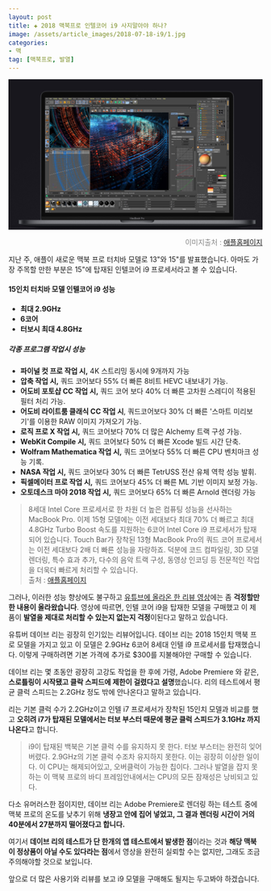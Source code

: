 ```yaml
---  
layout: post  
title: ✚ 2018 맥북프로 인텔코어 i9 사지말아야 하나?
image: /assets/article_images/2018-07-18-i9/1.jpg
categories:
- 맥
tag: [맥북프로, 발열]
---  
```

<div class="markdown-image">
<img src="/assets/article_images/2018-07-18-i9/1.jpg" alt="" align="middle"/><p style="text-align:right;  color:#878787"> 이미지출처 : <a href="https://www.apple.com/kr/macbook-pro/"> 애플홈페이지 </a></p> </div>
<p class="drop-korean">
지난 주, 애플이 새로운 맥북 프로 터치바 모델로 13"와 15"를 발표했습니다.  아마도 가장 주목할 만한 부분은 15"에 탑재된 인텔코어 i9 프로세서라고 볼 수 있습니다.
</p>

#### 15인치 터치바 모델 인텔코어 i9 성능
- **최대 2.9GHz** 
- **6코어**
- **터보시 최대 4.8GHz**

##### 각종 프로그램 작업시 성능
- **파이널 컷 프로 작업 시,** 4K 스트리밍 동시에 9개까지 가능
- **압축 작업 시,** 쿼드 코어보다 55% 더 빠른 8비트 HEVC 내보내기 가능.
- **어도비 포토샵 CC 작업 시,** 쿼드 코어 보다 40% 더 빠른 고차원 스레디이 적용된 필터 처리 가능.
- **어도비 라이트룸 클래식 CC 작업 시**, 쿼드코어보다 30% 더 빠른 '스마트 미리보기'를 이용한 RAW 이미지 가져오기 가능.
- **로직 프로 X 작업 시,** 쿼드 코어보다 70% 더 많은 Alchemy 트랙 구성 가능.
- **WebKit Compile 시,** 쿼드 코어보다 50% 더 빠른 Xcode 빌드 시간 단축.
- **Wolfram Mathematica 작업 시,** 쿼드 코어보다 55% 더 빠른 CPU 벤치마크 성능 기록.
- **NASA 작업 시,** 쿼드 코어보다 30% 더 빠른 TetrUSS 전산 유체 역학 성능 발휘.
- **픽셀메이터 프로 작업 시,** 쿼드 코어보다 45% 더 빠른 ML 기반 이미지 보정 가능.
- **오토데스크 마야 2018 작업 시,** 쿼드 코어보다 65% 더 빠른 Arnold 렌더링 가능


> 8세대 Intel Core 프로세서로 한 차원 더 높은 컴퓨팅 성능을 선사하는 MacBook Pro. 이제 15형 모델에는 이전 세대보다 최대 70% 더 빠르고 최대 4.8GHz Turbo Boost 속도를 지원하는 6코어 Intel Core i9 프로세서가 탑재되어 있습니다. Touch Bar가 장착된 13형 MacBook Pro의 쿼드 코어 프로세서는 이전 세대보다 2배 더 빠른 성능을 자랑하죠. 덕분에 코드 컴파일링, 3D 모델 렌더링, 특수 효과 추가, 다수의 음악 트랙 구성, 동영상 인코딩 등 전문적인 작업을 더욱더 빠르게 처리할 수 있습니다.<br>
> 출처 : [애플홈페이지](https://www.apple.com/kr/macbook-pro/)

그러나, 이러한 성능 향상에도 불구하고 [유튜브에 올라온 한 리뷰 영상](https://www.youtube.com/channel/UCVYamHliCI9rw1tHR1xbkfw)에는 좀 **걱정할만한 내용이 올라왔습니다**. 영상에 따르면, 인텔 코어 i9을 탑재한 모델을 구매했고 이 제품이 **발열을 제대로 처리할 수 있는지 없는지 걱정**이된다고 말하고 있습니다. 

유튜버 데이브 리는 굉장히 인기있는 리뷰어입니다. 데이브 리는 2018 15인치 맥북 프로 모델을 가지고 있고 이 모델은 2.9GHz 6코어 8세대 인텔 i9 프로세서를 탑재했습니다. 이렇게 구매하려면 기본 가격에 추가로 $300를 지불해야만 구매할 수 있습니다.

데이브 리는 몇 초동안 광장히 고강도 작업을 한 후에 가령, Adobe Premiere 와 같은, **스로틀링이 시작됐고 클락 스피드에 제한이 걸렸다고 설명**했습니다. 리의 테스트에서 평균 클럭 스피드는 2.2GHz 정도 밖에 안나온다고 말하고 있습니다.

리는 기본 클럭 수가 2.2GHz이고 인텔 i7 프로세서가 장착된 15인치 모델과 비교를 했고 **오히려 i7가 탑재된 모델에서는 터보 부스터 때문에 평균 클럭 스피드가 3.1GHz 까지 나온다**고 합니다.

> i9이 탑재된 백북은 기본 클럭 수를 유지하지 못 한다. 터보 부스터는 완전히 잊어버렸다. 2.9GHz의 기본 클럭 수조차 유지하지 못한다. 이는 굉장히 이상한 일이다. 이 CPU는 해제되어있고, 오버클럭이 가능한 칩이다. 그러나 발열을 잡지 못하는 이 맥북 프로의 바디 프레임안내에서는 CPU의 모든 잠재성은 낭비되고 있다. 

다소 유머러스한 점이지만, 데이브 리는 Adobe Premiere로 렌더링 하는 테스트 중에 맥북 프로의 온도를 낮추기 위해 **냉장고 안에 집어 넣었고, 그 결과 렌더링 시간이 거의 40분에서 27분까지 떨어졌다고 합니다.**

여기서 **데이브 리의 테스트가 단 한개의 앱 테스트에서 발생한 점**이라는 것과 **해당 맥북이 정상품이 아닐 수도 있다라는 점**에서 영상을 완전히 실뢰할 수는 없지만, 그래도 조금 주의해야할 것으로 보입니다.

앞으로 더 많은 사용기와 리뷰를 보고 i9 모델을 구매해도 될지는 두고봐야 하겠습니다. 




